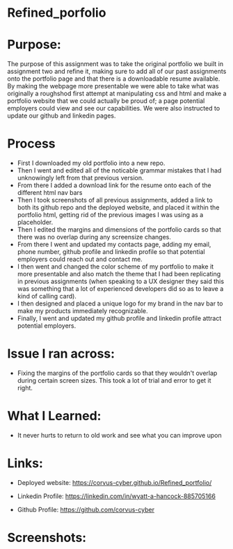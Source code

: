# Refined_porfolio

# Purpose: 
The purpose of this assignment was to take the original portfolio we built in assignment two and refine it, making sure to add all of our past assignments onto the portfolio page and that there is a downloadable resume available. By making the webpage more presentable we were able to take what was originally a roughshod first attempt at manipulating css and html and make a portfolio website that we could actually be proud of; a page potential employers could view and see our capabilities. We were also instructed to update our github and linkedin pages. 

# Process 
* First I downloaded my old portfolio into a new repo.
* Then I went and edited all of the noticable grammar mistakes that I had unknowingly left from that previous version. 
* From there I added a download link for the resume onto each of the different html nav bars
* Then I took screenshots of all previous assignments, added a link to both its github repo and the deployed website, and placed it within the portfolio html, getting rid of the previous images I was using as a placeholder. 
* Then I edited the margins and dimensions of the portfolio cards so that there was no overlap during any screensize changes. 
* From there I went and updated my contacts page, adding my email, phone number, github profile and linkedin profile so that potential employers could reach out and contact me. 
* I then went and changed the color scheme of my portfolio to make it more presentable and also match the theme that I had been replicating in previous assignments (when speaking to a UX designer they said this was something that a lot of experienced developers did so as to leave a kind of calling card).
* I then designed and placed a unique logo for my brand in the nav bar to make my products immediately recognizable. 
* Finally, I went and updated my github profile and linkedin profile attract potential employers. 

# Issue I ran across:
* Fixing the margins of the portfolio cards so that they wouldn't overlap during certain screen sizes. This took a lot of trial and error to get it right.


# What I Learned:
* It never hurts to return to old work and see what you can improve upon

# Links:
* Deployed website: 
 https://corvus-cyber.github.io/Refined_portfolio/

* Linkedin Profile:
 https://linkedin.com/in/wyatt-a-hancock-885705166

* Github Profile:
 https://github.com/corvus-cyber

# Screenshots: 